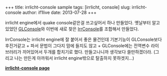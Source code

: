 +++
title: irrlicht-console sample
tags: [irrlicht, console]
slug: irrlicht-console
author: if1live
date: 2013-07-28
+++

irrlicht engine에서 quake console같은걸 쓰고싶어서 하나 만들었다. 
옛날부터 알고있었던 [GLConsole][glconsole]와 이번에 새로 찾은 [IrrConsole][irrconsole]를 조합해서 만들었다.

IrrConsole는 irrlicht engine에 잘 붙어서 좋은 물건인데 기본기능이 GLConsole보다 후진거같고 + 파서 문법이 그다지 맘에 들지도 않고 + GLConsole에는 전역변수 라이브러리가 끼어있어서 두개를 합치기로 했다. 만들고나니까 생각보다 쓸만하겠더라. (그리고 나는 만든게 아까워서 irrlicht engine밖으로 탈출하지 못하겟지...)

**[irrlicht-console page][irrlicht_console]**

[glconsole]: http://www.robots.ox.ac.uk/~gsibley/GLConsole/
[irrconsole]: http://www.oocities.org/standard_template/irrconsole/index.html
[irrlicht_console]: http://libsora.so/irrlicht-console/
